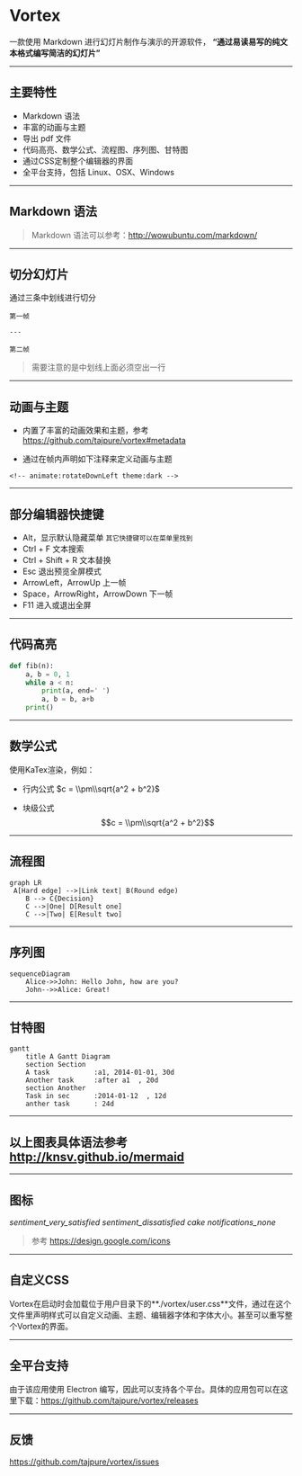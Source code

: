 <!-- animate:zoom theme:light-->
# Vortex
 一款使用 Markdown 进行幻灯片制作与演示的开源软件， **“通过易读易写的纯文本格式编写简洁的幻灯片”**

---
## 主要特性

* Markdown 语法
* 丰富的动画与主题
* 导出 pdf 文件
* 代码高亮、数学公式、流程图、序列图、甘特图
* 通过CSS定制整个编辑器的界面
* 全平台支持，包括 Linux、OSX、Windows

---
<!-- animate:rotateDownLeft theme:light -->
## Markdown 语法


> Markdown 语法可以参考：http://wowubuntu.com/markdown/

---
<!-- animate:rotateUpLeft theme:light -->
## 切分幻灯片
通过三条中划线进行切分
```
第一帧

---

第二帧
```
> 需要注意的是中划线上面必须空出一行

---
## 动画与主题
<!-- animate:rotateDownRight theme:light -->

* 内置了丰富的动画效果和主题，参考 https://github.com/tajpure/vortex#metadata

* 通过在帧内声明如下注释来定义动画与主题
```
<!-- animate:rotateDownLeft theme:dark -->
```

---
<!-- animate:rotateUpRight theme:light -->
## 部分编辑器快捷键
* Alt，显示默认隐藏菜单 `其它快捷键可以在菜单里找到`
* Ctrl + F 文本搜索
* Ctrl + Shift + R 文本替换
* Esc 退出预览全屏模式
* ArrowLeft，ArrowUp  上一帧
* Space，ArrowRight，ArrowDown  下一帧
* F11 进入或退出全屏

---
<!-- animate:zoom theme:light -->
## 代码高亮
``` python
def fib(n):
    a, b = 0, 1
    while a < n:
        print(a, end=' ')
        a, b = b, a+b
    print()
```

---
## 数学公式
使用KaTex渲染，例如：

* 行内公式 $c = \\pm\\sqrt{a^2 + b^2}$

* 块级公式 $$c = \\pm\\sqrt{a^2 + b^2}$$

---
## 流程图
```
graph LR
 A[Hard edge] -->|Link text| B(Round edge)
    B --> C{Decision}
    C -->|One| D[Result one]
    C -->|Two| E[Result two]
```


---
<!-- animate:rotateUpLeft theme:light -->
## 序列图
```
sequenceDiagram
    Alice->>John: Hello John, how are you?
    John-->>Alice: Great!
```

---
<!-- animate:rotateUpLeft theme:light -->
## 甘特图
```
gantt
    title A Gantt Diagram
    section Section
    A task           :a1, 2014-01-01, 30d
    Another task     :after a1  , 20d
    section Another
    Task in sec      :2014-01-12  , 12d
    anther task      : 24d
```

---
## 以上图表具体语法参考 http://knsv.github.io/mermaid

---
## 图标
<i class="material-icons">sentiment_very_satisfied</i>
<i class="material-icons">sentiment_dissatisfied</i>
<i class="material-icons">cake</i>
<i class="material-icons">notifications_none</i>

> 参考 https://design.google.com/icons

---
## 自定义CSS
Vortex在启动时会加载位于用户目录下的**./vortex/user.css**文件，通过在这个文件里声明样式可以自定义动画、主题、编辑器字体和字体大小。甚至可以重写整个Vortex的界面。

---
## 全平台支持
由于该应用使用 Electron 编写，因此可以支持各个平台。具体的应用包可以在这里下载：https://github.com/tajpure/vortex/releases

---
## 反馈
https://github.com/tajpure/vortex/issues
